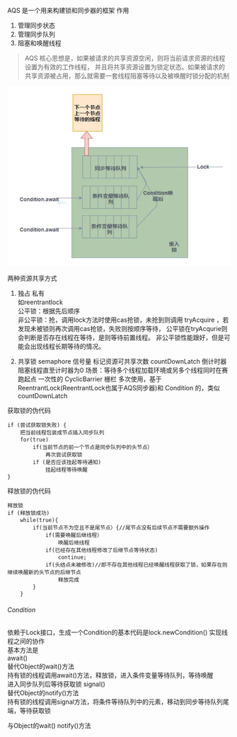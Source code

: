 AQS 是一个用来构建锁和同步器的框架
作用
1. 管理同步状态
2. 管理同步队列
3. 阻塞和唤醒线程

> AQS 核心思想是，如果被请求的共享资源空闲，则将当前请求资源的线程设置为有效的工作线程，
> 并且将共享资源设置为锁定状态。如果被请求的共享资源被占用，那么就需要一套线程阻塞等待以及被唤醒时锁分配的机制

![img](../pic/lock.png)

两种资源共享方式

1. 独占 私有   
如reentrantlock  
公平锁：根据先后顺序  
非公平锁：抢，调用lock方法时使用cas抢锁，未抢到则调用 tryAcquire ，若发现未被锁则再次调用cas抢锁，失败则按顺序等待，
公平锁在tryAcqurie则会判断是否存在线程在等待，是则等待前置线程。
非公平锁性能跟好，但是可能会出现线程长期等待的情况。

2. 共享锁
semaphore 信号量 标记资源可共享次数
countDownLatch 倒计时器 阻塞线程直至计时器为0 场景：等待多个线程加载环境或另多个线程同时在赛跑起点 一次性的
CyclicBarrier 栅栏 多次使用，基于 ReentrantLock(ReentrantLock也属于AQS同步器)和 Condition 的，类似countDownLatch


获取锁的伪代码
```
if (尝试获取锁失败) {
    把当前线程包装成节点插入同步队列
    for(true)
        if(当前节点的前一个节点是同步队列中的头节点）
            再次尝试获取锁
        if (是否应该挂起等待通知)
            挂起线程等待唤醒
}

```

释放锁的伪代码
```
释放锁
if (释放锁成功)
    while(true){
        if(当前节点不为空且不是尾节点）{//尾节点没有后续节点不需要额外操作
            if(需要唤醒后继线程）
                唤醒后继线程    
            if(已经存在其他线程修改了后继节点等待状态)
                continue;
            if(头结点未被修改)//即不存在其他线程已经唤醒线程获取了锁，如果存在则继续唤醒新的头节点的后继节点
                释放完成
        }
    }
```



###### Condition
依赖于Lock接口，生成一个Condition的基本代码是lock.newCondition()
实现线程之间的协作  
基本方法是  
await()  
    替代Object的wait()方法  
    持有锁的线程调用await()方法，释放锁，进入条件变量等待队列，等待唤醒  
    进入同步队列后等待获取锁
signal()  
    替代Object的notify()方法  
    持有锁的线程调用signal方法，将条件等待队列中的元素，移动到同步等待队列尾端，等待获取锁
      

与Object的wait() notify()方法    
    